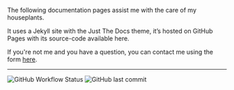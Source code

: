 The following documentation pages assist me with the care of my houseplants.

It uses a Jekyll site with the Just The Docs theme, it’s hosted on GitHub Pages with its source-code available here.

If you're not me and you have a question, you can contact me using the form [here](https://oblivionmedia.typeform.com/to/EwQYqmPa).
***
![GitHub Workflow Status](https://img.shields.io/github/actions/workflow/status/trleahy/Plant-Care/pages.yml?style=flat-square)
![GitHub last commit](https://img.shields.io/github/last-commit/trleahy/Plant-Care?style=flat-square)
